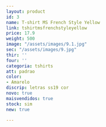 ```yaml
---
layout: product
id: 3
name: T-shirt MS French Style Yellow
link: tshirtmsfrenchstyleyellow
price: 17.9
weight: 500
image: "/assets/images/9.1.jpg"
sec: "/assets/images/9.jpg"
thir: ''
four: ''
categoria: tshirts
att: padrao
color:
- Amarelo
discrip: letras ss19 cor
novo: true
maisvendidos: true
stock: sim
new: true

---
```

